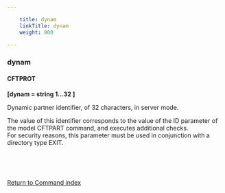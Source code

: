 ```yaml
---

    title: dynam
    linkTitle: dynam
    weight: 800

---
```

<span id="dynam"></span>

### dynam

#### CFTPROT

****\[dynam = string 1...32 \]****

Dynamic partner identifier, of 32 characters, in server mode.

The value of this identifier corresponds to the value of the ID parameter
of the model CFTPART command, and executes additional checks.  
For security reasons, this parameter must be used in conjunction with
a directory type EXIT.

 

 

[Return to Command index](../../)

